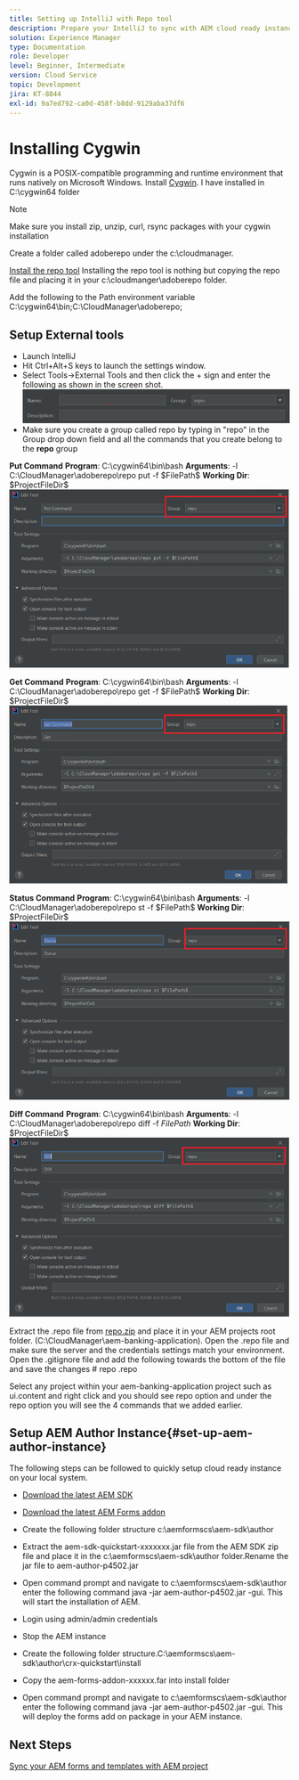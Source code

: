 ```yaml
---
title: Setting up IntelliJ with Repo tool
description: Prepare your IntelliJ to sync with AEM cloud ready instance
solution: Experience Manager
type: Documentation
role: Developer
level: Beginner, Intermediate
version: Cloud Service
topic: Development
jira: KT-8844
exl-id: 9a7ed792-ca0d-458f-b8dd-9129aba37df6
---
```

# Installing Cygwin


Cygwin is a POSIX-compatible programming and runtime environment that runs natively on Microsoft Windows.
Install [Cygwin](https://www.cygwin.com/). I have installed in C:\cygwin64 folder
>[!NOTE]
> Make sure you install zip, unzip, curl, rsync packages with your cygwin installation

Create a folder called adoberepo under the c:\cloudmanager. 

[Install the repo tool](https://github.com/Adobe-Marketing-Cloud/tools/tree/master/repo) Installing the repo tool is nothing but copying the repo file and placing it in your c:\cloudmanger\adoberepo folder.

Add the following to the Path environment variable C:\cygwin64\bin;C:\CloudManager\adoberepo;

## Setup External tools

* Launch IntelliJ
* Hit Ctrl+Alt+S keys to launch the settings window.
* Select Tools->External Tools and then click the + sign and enter the following as shown in the screen shot.
![rep](assets/repo.png)
* Make sure you create a group called repo by typing in "repo" in the Group drop down field and all the commands that you create belong to the **repo** group


**Put Command**
**Program**: C:\cygwin64\bin\bash
**Arguments**: -l C:\CloudManager\adoberepo\repo put -f \$FilePath\$
**Working Dir**: \$ProjectFileDir\$
![put-command](assets/put-command.png)

**Get Command**
**Program**: C:\cygwin64\bin\bash
**Arguments**: -l C:\CloudManager\adoberepo\repo get -f \$FilePath\$
**Working Dir**: \$ProjectFileDir\$
![get-command](assets/get-command.png)

**Status Command**
**Program**: C:\cygwin64\bin\bash
**Arguments**: -l C:\CloudManager\adoberepo\repo st -f \$FilePath\$
**Working Dir**: \$ProjectFileDir\$
![status-command](assets/status-command.png)

**Diff Command**
**Program**: C:\cygwin64\bin\bash
**Arguments**: -l C:\CloudManager\adoberepo\repo diff -f $FilePath$
**Working Dir**: \$ProjectFileDir\$
![diff-command](assets/diff-command.png)

Extract the .repo file from [repo.zip](assets/repo.zip) and place it in your AEM projects root folder. (C:\CloudManager\aem-banking-application). Open the .repo file and make sure the server and the credentials settings match your environment.
Open the .gitignore file and add the following towards the bottom of the file and save the changes
\# repo
.repo

Select any project within your aem-banking-application project such as ui.content and right click and you should see repo option and under the repo option you will see the 4 commands that we added earlier.

## Setup AEM Author Instance{#set-up-aem-author-instance}

The following steps can be followed to quickly setup cloud ready instance on your local system.
* [Download the latest AEM SDK](https://experience.adobe.com/#/downloads/content/software-distribution/en/aemcloud.html)

* [Download the latest AEM Forms addon](https://experience.adobe.com/#/downloads/content/software-distribution/en/aemcloud.html)

* Create the following folder structure
c:\aemformscs\aem-sdk\author

* Extract the aem-sdk-quickstart-xxxxxxx.jar file from the AEM SDK zip file and place it in the c:\aemformscs\aem-sdk\author folder.Rename the jar file to aem-author-p4502.jar

* Open command prompt and navigate to c:\aemformscs\aem-sdk\author
enter the following command java -jar aem-author-p4502.jar -gui. This will start the installation of AEM.
* Login using admin/admin credentials
* Stop the AEM instance
* Create the following folder structure.C:\aemformscs\aem-sdk\author\crx-quickstart\install
* Copy the aem-forms-addon-xxxxxx.far into install folder
* Open command prompt and navigate to c:\aemformscs\aem-sdk\author
enter the following command java -jar aem-author-p4502.jar -gui. This will deploy the forms add on package in your AEM instance.

## Next Steps

[Sync your AEM forms and templates with AEM project](./deploy-your-first-form.md)
